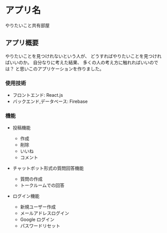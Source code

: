 # アプリ名

やりたいこと共有部屋

## アプリ概要

やりたいことを見つけれないという人が、
どうすればやりたいことを見つければいいのか。
自分なりに考えた結果、
多くの人の考え方に触れればいいのでは？
と思いこのアプリケーションを作りました。

### 使用技術

- フロントエンド: React.js
- バックエンド,データベース: Firebase

### 機能

- 投稿機能

  - 作成
  - 削除
  - いいね
  - コメント

- チャットボット形式の質問回答機能

  - 質問の作成
  - トークルームでの回答

- ログイン機能
  - 新規ユーザー作成
  - メールアドレスログイン
  - Google ログイン
  - パスワードリセット

